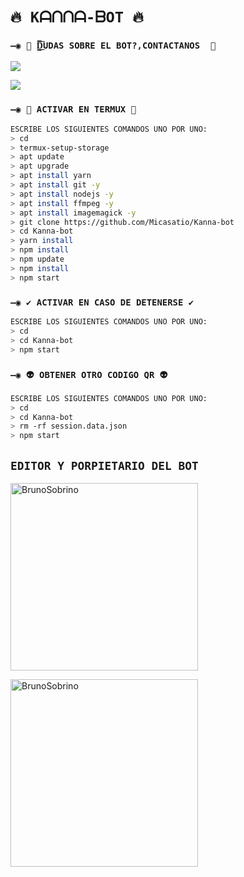 # `🔥 Kᗩᑎᑎᗩ-ᗷOT 🔥`

### `—◉ 👑 D̳̿͟͞UDAS SOBRE EL BOT?,CONTACTANOS  👑`
<a href="http://wa.me/50763596565" target="blank"><img src="https://img.shields.io/badge/Kanna-whatsapp-25D366?style=for-the-badge&logo=whatsapp&logoColor=white" /></a>

<a href="http://wa.me/595983186566" target="blank"><img src="https://img.shields.io/badge/BLACK-BOT-25D366?style=for-the-badge&logo=whatsapp&logoColor=white" /></a>



### `—◉ 👾 ACTIVAR EN TERMUX 👾`
```bash
ESCRIBE LOS SIGUIENTES COMANDOS UNO POR UNO:
> cd
> termux-setup-storage
> apt update 
> apt upgrade 
> apt install yarn 
> apt install git -y
> apt install nodejs -y
> apt install ffmpeg -y
> apt install imagemagick -y
> git clone https://github.com/Micasatio/Kanna-bot
> cd Kanna-bot
> yarn install
> npm install
> npm update
> npm install
> npm start
```

### `—◉ ✔️ ACTIVAR EN CASO DE DETENERSE ✔️`
```bash
ESCRIBE LOS SIGUIENTES COMANDOS UNO POR UNO:
> cd 
> cd Kanna-bot
> npm start
```

### `—◉ 👽 OBTENER OTRO CODIGO QR 👽`
```bash
ESCRIBE LOS SIGUIENTES COMANDOS UNO POR UNO:
> cd 
> cd Kanna-bot
> rm -rf session.data.json
> npm start
```

## `EDITOR Y PORPIETARIO DEL BOT` 
<a href="https://github.com/Antonio32114"><img src="https://github.com/Antonio32114.png" width="300" height="300" alt="BrunoSobrino"/></a>

             
<a href="https://github.com/Micasatio"><img src="https://github.com/Micasatio.png" width="300" height="300" alt="BrunoSobrino"/></a>
        


